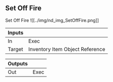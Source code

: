 ## Set Off Fire
Set Off Fire
![[../img/nd_img_SetOffFire.png]]

|Inputs||
|--|--|
| In | Exec |
| Target | Inventory Item Object Reference |

|Outputs||
|--|--|
| Out | Exec |
